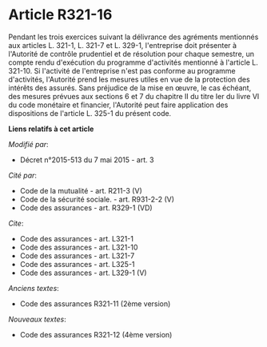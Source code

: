 # Article R321-16

Pendant les trois exercices suivant la délivrance des agréments mentionnés aux articles L. 321-1, L. 321-7 et L. 329-1,
l'entreprise doit présenter à l'Autorité de contrôle prudentiel et de résolution pour chaque semestre, un compte rendu
d'exécution du programme d'activités mentionné à l'article L. 321-10. Si l'activité de l'entreprise n'est pas conforme au
programme d'activités, l'Autorité prend les mesures utiles en vue de la protection des intérêts des assurés. Sans préjudice
de la mise en œuvre, le cas échéant, des mesures prévues aux sections 6 et 7 du chapitre II du titre Ier du livre VI du code
monétaire et financier, l'Autorité peut faire application des dispositions de l'article L. 325-1 du présent code.

**Liens relatifs à cet article**

_Modifié par_:

  - Décret n°2015-513 du 7 mai 2015 - art. 3

_Cité par_:

  - Code de la mutualité - art. R211-3 (V)
  - Code de la sécurité sociale. - art. R931-2-2 (V)
  - Code des assurances - art. R329-1 (VD)

_Cite_:

  - Code des assurances - art. L321-1
  - Code des assurances - art. L321-10
  - Code des assurances - art. L321-7
  - Code des assurances - art. L325-1
  - Code des assurances - art. L329-1 (V)

_Anciens textes_:

  - Code des assurances R321-11 (2ème version)

_Nouveaux textes_:

  - Code des assurances R321-12 (4ème version)
